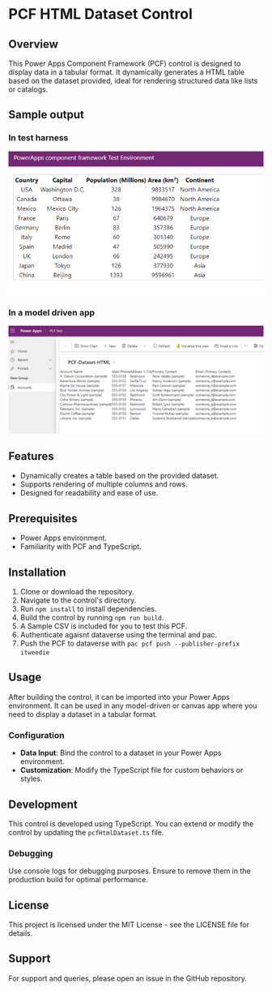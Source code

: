 
# PCF HTML Dataset Control

## Overview
This Power Apps Component Framework (PCF) control is designed to display data in a tabular format. It dynamically generates a HTML table based on the dataset provided, ideal for rendering structured data like lists or catalogs.

## Sample output
### In test harness
![Sample of output in test harness](image.png)
### In a model driven app
![Sample of output in a model driven app](image-1.png)

## Features
- Dynamically creates a table based on the provided dataset.
- Supports rendering of multiple columns and rows.
- Designed for readability and ease of use.

## Prerequisites
- Power Apps environment.
- Familiarity with PCF and TypeScript.

## Installation
1. Clone or download the repository.
2. Navigate to the control's directory.
3. Run `npm install` to install dependencies.
4. Build the control by running `npm run build`.
5. A Sample CSV is included for you to test this PCF. 
6. Authenticate agaisnt dataverse using the terminal and pac.
7. Push the PCF to dataverse with `pac pcf push --publisher-prefix itweedie`

## Usage
After building the control, it can be imported into your Power Apps environment. It can be used in any model-driven or canvas app where you need to display a dataset in a tabular format.

### Configuration
- **Data Input**: Bind the control to a dataset in your Power Apps environment.
- **Customization**: Modify the TypeScript file for custom behaviors or styles.

## Development
This control is developed using TypeScript. You can extend or modify the control by updating the `pcfHtmlDataset.ts` file.

### Debugging
Use console logs for debugging purposes. Ensure to remove them in the production build for optimal performance.

## License
This project is licensed under the MIT License - see the LICENSE file for details.

## Support
For support and queries, please open an issue in the GitHub repository.
